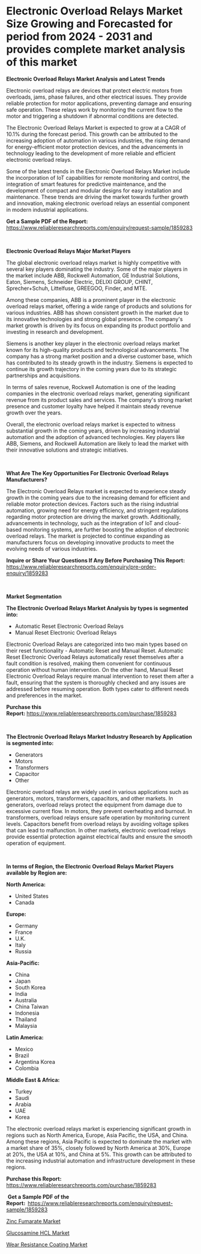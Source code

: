 <p><h1>Electronic Overload Relays Market Size Growing and Forecasted for period from 2024 - 2031 and provides complete market analysis of this market</h1></p><p><strong>Electronic Overload Relays Market Analysis and Latest Trends</strong></p>
<p><p>Electronic overload relays are devices that protect electric motors from overloads, jams, phase failures, and other electrical issues. They provide reliable protection for motor applications, preventing damage and ensuring safe operation. These relays work by monitoring the current flow to the motor and triggering a shutdown if abnormal conditions are detected.</p><p>The Electronic Overload Relays Market is expected to grow at a CAGR of 10.1% during the forecast period. This growth can be attributed to the increasing adoption of automation in various industries, the rising demand for energy-efficient motor protection devices, and the advancements in technology leading to the development of more reliable and efficient electronic overload relays.</p><p>Some of the latest trends in the Electronic Overload Relays Market include the incorporation of IoT capabilities for remote monitoring and control, the integration of smart features for predictive maintenance, and the development of compact and modular designs for easy installation and maintenance. These trends are driving the market towards further growth and innovation, making electronic overload relays an essential component in modern industrial applications.</p></p>
<p><strong>Get a Sample PDF of the Report:&nbsp;</strong> <a href="https://www.reliableresearchreports.com/enquiry/request-sample/1859283">https://www.reliableresearchreports.com/enquiry/request-sample/1859283</a></p>
<p>&nbsp;</p>
<p><strong>Electronic Overload Relays Major Market Players</strong></p>
<p><p>The global electronic overload relays market is highly competitive with several key players dominating the industry. Some of the major players in the market include ABB, Rockwell Automation, GE Industrial Solutions, Eaton, Siemens, Schneider Electric, DELIXI GROUP, CHINT, Sprecher+Schuh, Littelfuse, GREEGOO, Finder, and MTE.</p><p>Among these companies, ABB is a prominent player in the electronic overload relays market, offering a wide range of products and solutions for various industries. ABB has shown consistent growth in the market due to its innovative technologies and strong global presence. The company's market growth is driven by its focus on expanding its product portfolio and investing in research and development.</p><p>Siemens is another key player in the electronic overload relays market known for its high-quality products and technological advancements. The company has a strong market position and a diverse customer base, which has contributed to its steady growth in the industry. Siemens is expected to continue its growth trajectory in the coming years due to its strategic partnerships and acquisitions.</p><p>In terms of sales revenue, Rockwell Automation is one of the leading companies in the electronic overload relays market, generating significant revenue from its product sales and services. The company's strong market presence and customer loyalty have helped it maintain steady revenue growth over the years.</p><p>Overall, the electronic overload relays market is expected to witness substantial growth in the coming years, driven by increasing industrial automation and the adoption of advanced technologies. Key players like ABB, Siemens, and Rockwell Automation are likely to lead the market with their innovative solutions and strategic initiatives.</p></p>
<p>&nbsp;</p>
<p><strong>What Are The Key Opportunities For Electronic Overload Relays Manufacturers?</strong></p>
<p><p>The Electronic Overload Relays market is expected to experience steady growth in the coming years due to the increasing demand for efficient and reliable motor protection devices. Factors such as the rising industrial automation, growing need for energy efficiency, and stringent regulations regarding motor protection are driving the market growth. Additionally, advancements in technology, such as the integration of IoT and cloud-based monitoring systems, are further boosting the adoption of electronic overload relays. The market is projected to continue expanding as manufacturers focus on developing innovative products to meet the evolving needs of various industries.</p></p>
<p><strong>Inquire or Share Your Questions If Any Before Purchasing This Report:</strong> <a href="https://www.reliableresearchreports.com/enquiry/pre-order-enquiry/1859283">https://www.reliableresearchreports.com/enquiry/pre-order-enquiry/1859283</a></p>
<p>&nbsp;</p>
<p><strong>Market Segmentation</strong></p>
<p><strong>The Electronic Overload Relays Market Analysis by types is segmented into:</strong></p>
<p><ul><li>Automatic Reset Electronic Overload Relays</li><li>Manual Reset Electronic Overload Relays</li></ul></p>
<p><p>Electronic Overload Relays are categorized into two main types based on their reset functionality - Automatic Reset and Manual Reset. Automatic Reset Electronic Overload Relays automatically reset themselves after a fault condition is resolved, making them convenient for continuous operation without human intervention. On the other hand, Manual Reset Electronic Overload Relays require manual intervention to reset them after a fault, ensuring that the system is thoroughly checked and any issues are addressed before resuming operation. Both types cater to different needs and preferences in the market.</p></p>
<p><strong>Purchase this Report:&nbsp;</strong><a href="https://www.reliableresearchreports.com/purchase/1859283">https://www.reliableresearchreports.com/purchase/1859283</a></p>
<p>&nbsp;</p>
<p><strong>The Electronic Overload Relays Market Industry Research by Application is segmented into:</strong></p>
<p><ul><li>Generators</li><li>Motors</li><li>Transformers</li><li>Capacitor</li><li>Other</li></ul></p>
<p><p>Electronic overload relays are widely used in various applications such as generators, motors, transformers, capacitors, and other markets. In generators, overload relays protect the equipment from damage due to excessive current flow. In motors, they prevent overheating and burnout. In transformers, overload relays ensure safe operation by monitoring current levels. Capacitors benefit from overload relays by avoiding voltage spikes that can lead to malfunction. In other markets, electronic overload relays provide essential protection against electrical faults and ensure the smooth operation of equipment.</p></p>
<p>&nbsp;</p>
<p><strong>In terms of Region, the Electronic Overload Relays Market Players available by Region are:</strong></p>
<p>
    <p> <strong> North America: </strong>
        <ul>
            <li>United States</li>
            <li>Canada</li>
        </ul>
        </p> 
    <p> <strong> Europe: </strong>
        <ul>
            <li>Germany</li>
            <li>France</li>
            <li>U.K.</li>
            <li>Italy</li>
            <li>Russia</li>
        </ul>
        </p> 
    <p> <strong> Asia-Pacific: </strong>
        <ul>
            <li>China</li>
            <li>Japan</li>
            <li>South Korea</li>
            <li>India</li>
            <li>Australia</li>
            <li>China Taiwan</li>
            <li>Indonesia</li>
            <li>Thailand</li>
            <li>Malaysia</li>
        </ul>
        </p> 
    <p> <strong> Latin America: </strong>
        <ul>
            <li>Mexico</li>
            <li>Brazil</li>
            <li>Argentina Korea</li>
            <li>Colombia</li>
        </ul>
        </p> 
    <p> <strong> Middle East & Africa: </strong>
        <ul>
            <li>Turkey</li>
            <li>Saudi</li>
            <li>Arabia</li>
            <li>UAE</li>
            <li>Korea</li>
        </ul>
    </p>
    </p>
<p><p>The electronic overload relays market is experiencing significant growth in regions such as North America, Europe, Asia Pacific, the USA, and China. Among these regions, Asia Pacific is expected to dominate the market with a market share of 35%, closely followed by North America at 30%, Europe at 20%, the USA at 10%, and China at 5%. This growth can be attributed to the increasing industrial automation and infrastructure development in these regions.</p></p>
<p><strong>Purchase this Report: </strong><a href="https://www.reliableresearchreports.com/purchase/1859283">https://www.reliableresearchreports.com/purchase/1859283</a></p>
<p>&nbsp;<strong>Get a Sample PDF of the Report:&nbsp;&nbsp;</strong><a href="https://www.reliableresearchreports.com/enquiry/request-sample/1859283">https://www.reliableresearchreports.com/enquiry/request-sample/1859283</a></p>
<p><strong></strong></p>
<p><p><a href="https://pretty-mail-caf.notion.site/Zinc-Fumarate-Market-Size-Growing-and-Forecasted-for-period-from-2024-2031-and-provides-complete-m-cae8f545654b4c79b1dbcdf79e1ce15f">Zinc Fumarate Market</a></p><p><a href="https://full-wildebeest-80b.notion.site/Glucosamine-HCL-Market-Offer-Valuable-Insights-into-Market-Size-Market-Share-Market-Trends-and-Pr-05f6a719152b44679b716a27940d928d">Glucosamine HCL Market</a></p><p><a href="https://flame-sidecar-702.notion.site/Wear-Resistance-Coating-Market-Size-Market-Share-and-Global-Market-Analysis-Report-2024-2031-b034f80486c240a6872a2f78979fdb64">Wear Resistance Coating Market</a></p></p>
